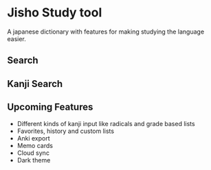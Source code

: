 # Jisho Study tool

A japanese dictionary with features for making studying the language easier.

## Search

## Kanji Search

## Upcoming Features

* Different kinds of kanji input like radicals and grade based lists
* Favorites, history and custom lists
* Anki export
* Memo cards
* Cloud sync
* Dark theme
